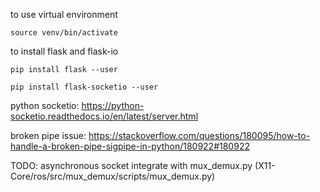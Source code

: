 to use virtual environment
```
source venv/bin/activate
```

to install flask and flask-io
```
pip install flask --user
```
```
pip install flask-socketio --user
```

python socketio: https://python-socketio.readthedocs.io/en/latest/server.html

broken pipe issue: https://stackoverflow.com/questions/180095/how-to-handle-a-broken-pipe-sigpipe-in-python/180922#180922

TODO:
asynchronous socket
integrate with mux_demux.py
(X11-Core/ros/src/mux_demux/scripts/mux_demux.py)

